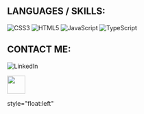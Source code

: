 ## LANGUAGES / SKILLS:
![CSS3](https://img.shields.io/badge/css3-%231572B6.svg?style=for-the-badge&logo=css3&logoColor=white) ![HTML5](https://img.shields.io/badge/html5-%23E34F26.svg?style=for-the-badge&logo=html5&logoColor=white) ![JavaScript](https://img.shields.io/badge/javascript-%23323330.svg?style=for-the-badge&logo=javascript&logoColor=%23F7DF1E) ![TypeScript](https://img.shields.io/badge/typescript-%23007ACC.svg?style=for-the-badge&logo=typescript&logoColor=white)


## CONTACT ME:
![LinkedIn](https://img.shields.io/badge/linkedin-%230077B5.svg?style=for-the-badge&logo=linkedin&logoColor=white)


<img src="smiley.gif](https://img.shields.io/badge/Linkedin-Profile-blue" width="42" height="42" >



style="float:left"
